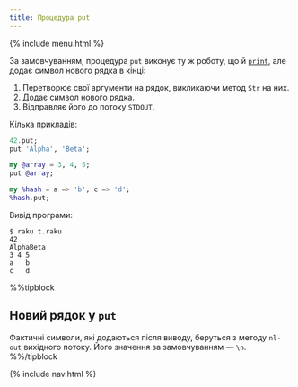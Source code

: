 ```yaml
---
title: Процедура put
---
```


{% include menu.html %}

За замовчуванням, процедура `put` виконує ту ж роботу, що й [`print`](../print), але додає символ нового рядка в кінці:

1. Перетворює свої аргументи на рядок, викликаючи метод `Str` на них.
1. Додає символ нового рядка.
1. Відправляє його до потоку `STDOUT`.

Кілька прикладів:

```raku
42.put;
put 'Alpha', 'Beta';

my @array = 3, 4, 5;
put @array;

my %hash = a => 'b', c => 'd';
%hash.put;
```

Вивід програми:

```console
$ raku t.raku
42
AlphaBeta
3 4 5
a	b
c	d
```

%%tipblock
## Новий рядок у `put`

Фактичні символи, які додаються після виводу, беруться з методу `nl-out` вихідного потоку. Його значення за замовчуванням — `\n`.
%%/tipblock

{% include nav.html %}